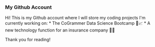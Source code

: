 ### My Github Account 


Hi! This is my Github account where I will store my coding projects
I'm currently working on:
     *  The CoGrammer Data Science Bootcamp 🧪📈 
     *  A new technology function for an insurance company 🚀💫 

Thank you for reading!
